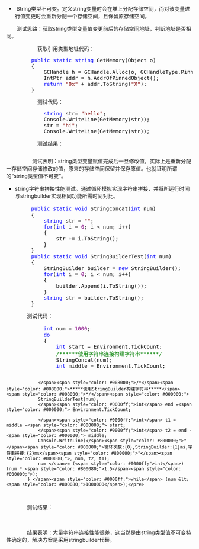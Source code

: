 <ul>
<li>&nbsp;String类型不可变。定义string变量时会在堆上分配存储空间，而对该变量进行值变更时会重新分配一个存储空间，且保留原存储空间。</li>
</ul>
<p>　　测试思路：获取string类型变量值变更前后的存储空间地址，判断地址是否相同。</p>
<p>　　　　　　获取引用类型地址代码：　　　　　</p>
<div class="cnblogs_code">
<pre>        <span style="color: #0000ff;">public</span> <span style="color: #0000ff;">static</span> <span style="color: #0000ff;">string</span><span style="color: #000000;"> GetMemory(Object o) 
        {
            GCHandle h </span>=<span style="color: #000000;"> GCHandle.Alloc(o, GCHandleType.Pinned);
            IntPtr addr </span>=<span style="color: #000000;"> h.AddrOfPinnedObject();
            </span><span style="color: #0000ff;">return</span> <span style="color: #800000;">"</span><span style="color: #800000;">0x</span><span style="color: #800000;">"</span> + addr.ToString(<span style="color: #800000;">"</span><span style="color: #800000;">X</span><span style="color: #800000;">"</span><span style="color: #000000;">);
        }</span></pre>
</div>
<p>　　　　　　测试代码：</p>
<div class="cnblogs_code">
<pre>            <span style="color: #0000ff;">string</span> str= <span style="color: #800000;">"</span><span style="color: #800000;">hello</span><span style="color: #800000;">"</span><span style="color: #000000;">;
            Console.WriteLine(GetMemory(str));
            str </span>= <span style="color: #800000;">"</span><span style="color: #800000;">hi</span><span style="color: #800000;">"</span><span style="color: #000000;">;
            Console.WriteLine(GetMemory(str));</span></pre>
</div>
<p>　　　　　　测试结果：</p>
<p style="text-align: left;"><img style="display: block; margin-left: auto; margin-right: auto;" src="https://images2018.cnblogs.com/blog/1159701/201805/1159701-20180502113458292-508542839.png" alt="" /></p>
<p>　　　　　测试表明：string类型变量赋值完成后一旦修改值，实际上是重新分配一存储空间存储修改的值，原来的存储空间保留并保存原值。也就证明所谓的&ldquo;string类型值不可变&rdquo;。</p>
<ul>
<li>string字符串拼接性能测试。通过循环模拟实现字符串拼接，并将所运行时间与stringbuilder实现相同功能所需时间对比。　　　　</li>
</ul>
<div class="cnblogs_code">
<pre>  　　　 <span style="color: #0000ff;">public</span> <span style="color: #0000ff;">static</span> <span style="color: #0000ff;">void</span> StringConcat(<span style="color: #0000ff;">int</span><span style="color: #000000;"> num)
        {
            </span><span style="color: #0000ff;">string</span> str = <span style="color: #800000;">""</span><span style="color: #000000;">;
            </span><span style="color: #0000ff;">for</span>(<span style="color: #0000ff;">int</span> i = <span style="color: #800080;">0</span>; i &lt; num; i++<span style="color: #000000;">)
            {
                str </span>+=<span style="color: #000000;"> i.ToString();
            }
        }
        </span><span style="color: #0000ff;">public</span> <span style="color: #0000ff;">static</span> <span style="color: #0000ff;">void</span> StringBuilderTest(<span style="color: #0000ff;">int</span><span style="color: #000000;"> num)
        {
            StringBuilder builder </span>= <span style="color: #0000ff;">new</span><span style="color: #000000;"> StringBuilder();
            </span><span style="color: #0000ff;">for</span>(<span style="color: #0000ff;">int</span> i = <span style="color: #800080;">0</span>; i &lt; num; i++<span style="color: #000000;">)
            {
                builder.Append(i.ToString());
            }
            </span><span style="color: #0000ff;">string</span> str =<span style="color: #000000;"> builder.ToString();
        }</span></pre>
</div>
<p>　　　　测试代码：</p>
<div class="cnblogs_code">
<pre> 　　　　　　 <span style="color: #0000ff;">int</span> num = <span style="color: #800080;">1000</span><span style="color: #000000;">;
            </span><span style="color: #0000ff;">do</span><span style="color: #000000;">
            {
                </span><span style="color: #0000ff;">int</span> start =<span style="color: #000000;"> Environment.TickCount;
                </span><span style="color: #008000;">/*</span><span style="color: #008000;">*****使用字符串连接构建字符串*****</span><span style="color: #008000;">*/</span><span style="color: #000000;">
                StringConcat(num);
                </span><span style="color: #0000ff;">int</span> middle =<span style="color: #000000;"> Environment.TickCount;

                </span><span style="color: #008000;">/*</span><span style="color: #008000;">*****使用StringBuilder构建字符串*****</span><span style="color: #008000;">*/</span><span style="color: #000000;">
                StringBuilderTest(num);
                </span><span style="color: #0000ff;">int</span> end =<span style="color: #000000;"> Environment.TickCount;

                </span><span style="color: #0000ff;">int</span> t1 = middle -<span style="color: #000000;"> start;
                </span><span style="color: #0000ff;">int</span> t2 = end -<span style="color: #000000;"> middle;
                Console.WriteLine(</span><span style="color: #800000;">"</span><span style="color: #800000;">循环次数:{0},StringBuilder:{1}ms,字符串拼接:{2}ms</span><span style="color: #800000;">"</span><span style="color: #000000;">, num, t2, t1);
                num </span>= (<span style="color: #0000ff;">int</span>)(num * <span style="color: #800080;">1.5</span><span style="color: #000000;">);
            } </span><span style="color: #0000ff;">while</span> (num &lt; <span style="color: #800080;">1000000</span>);</pre>
</div>
<p>　　　　测试结果：</p>
<p>　　　　<img src="https://images2018.cnblogs.com/blog/1159701/201805/1159701-20180502124640366-1393501859.png" alt="" /></p>
<p>　　　　结果表明：大量字符串连接性能很差，这当然是由string类型值不可变特性确定的，解决方案是采用stringbuilder代替。</p>
<p>&nbsp;</p>